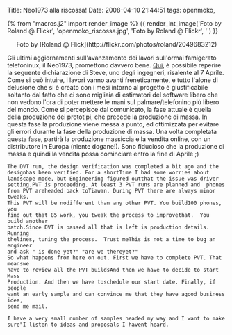 Title: Neo1973 alla riscossa!
Date:  2008-04-10 21:44:51
tags: openmoko,

{% from "macros.j2" import render_image %}
{{ render_int_image('Foto by Roland @ Flickr', 'openmoko_riscossa.jpg', 'Foto by Roland @ Flickr', '') }}
<center>Foto by [Roland @ Flick](http://flickr.com/photos/roland/2049683212)</center>

Gli ultimi aggiornamenti sull'avanzamento dei lavori
sull'ormai famigerato telefoninux, il Neo1973, promettono davvero bene.
[Qui][4], è possibile reperire la seguente dichiarazione di Steve, uno degli
ingegneri, risalente al 7 Aprile. Come si può intuire, i lavori vanno avanti
freneticamente, e tutto l'alone di delusione che si è creato con i mesi
intorno al progetto è giustificabile soltanto dal fatto che ci sono migliaia
di estimatori del software libero che non vedono l'ora di poter mettere le
mani sul palmare/telefonino più libero del mondo. Come si percepisce dal
comunicato, la fase attuale è quella della produzione dei prototipi, che
precede la produzione di massa. In questa fase la produzione viene messa a
punto, ed ottimizzata per evitare gli errori durante la fase della produzione
di massa. Una volta completata questa fase, partirà la produzione massiccia e
la vendita online, con un distributore in Europa (niente dogane!). Sono
fiducioso che la produzione di massa e quindi la vendita possa cominciare
entro la fine di Aprile ;)

    The DVT run, the design verification was completed a bit ago and the
    designhas been verified. For a shortTime I had some worries about
    landscape mode, but Engineering figured outthat the issue was driver
    setting.PVT is proceeding. At least 3 PVT runs are planned and  phones
    from PVT areheaded back toTiawan. During PVT there are always minor tweaks.
    This PVT will be nodifferent than any other PVT. You build100 phones, you
    find out that 85 work, you tweak the process to improvethat.  You build another
    batch.Since DVT is passed all that is left is production details. Running
    thelines, tuning the process.  Trust meThis is not a time to bug an engineer
    and ask " is done yet?" "are we thereyet?"
    So what happens from here on out. First we have to complete PVT. That meanswe
    have to review all the PVT buildsAnd then we have to decide to start Mass
    Production. And then we have toschedule our start date. Finally, if people
    want an early sample and can convince me that they have agood business idea,
    send me mail.

    I have a very small number of samples headed my way and I want to make
    sure"I listen to ideas and proposals I havent heard.

   [4]: http://wiki.openmoko.org/wiki/Community_Updates
